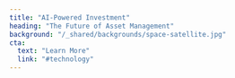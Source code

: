 ```yaml
---
title: "AI-Powered Investment"
heading: "The Future of Asset Management"
background: "/_shared/backgrounds/space-satellite.jpg"
cta:
  text: "Learn More"
  link: "#technology"
---
```


